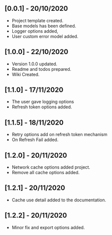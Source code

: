 ## [0.0.1] - 20/10/2020

- Project template created.
- Base models has been defined.
- Logger options added,
- User custom error model added.

## [1.0.0] - 22/10/2020

- Version 1.0.0 updated.
- Readme and todos prepared.
- Wiki Created.

## [1.1.0] - 17/11/2020

- The user gave logging options
- Refresh token options added.

## [1.1.5] - 18/11/2020

- Retry options add on refresh token mechanism
- On Refresh Fail added.

## [1.2.0] - 20/11/2020

- Network cache options added project.
- Remove all cache options added.

## [1.2.1] - 20/11/2020

- Cache use detail added to the documentation.

## [1.2.2] - 20/11/2020

- Minor fix and export options added.
